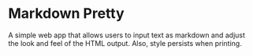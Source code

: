 Markdown Pretty
===============

A simple web app that allows users to input text as markdown and adjust the look and feel of the HTML output. Also, style persists when printing.
